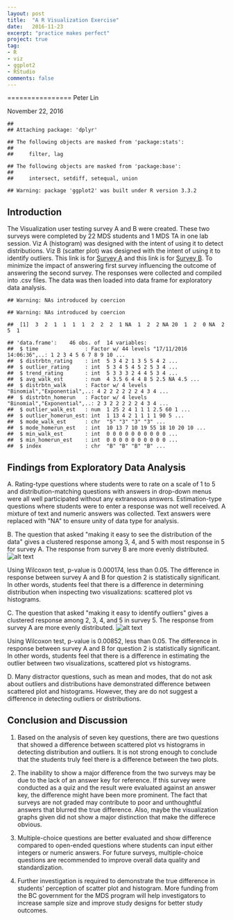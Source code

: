 ```yaml
---
layout: post
title:  "A R Visualization Exercise"
date:   2016-11-23
excerpt: "practice makes perfect"
project: true
tag:
- R
- viz
- ggplot2
- RStudio
comments: false
---
```



================
Peter Lin


November 22, 2016

    ##
    ## Attaching package: 'dplyr'

    ## The following objects are masked from 'package:stats':
    ##
    ##     filter, lag

    ## The following objects are masked from 'package:base':
    ##
    ##     intersect, setdiff, setequal, union

    ## Warning: package 'ggplot2' was built under R version 3.3.2

Introduction
------------

The Visualization user testing survey A and B were created. These two surveys were completed by 22 MDS students and 1 MDS TA in one lab session. Viz A (histogram) was designed with the intent of using it to detect distributions. Viz B (scatter plot) was designed with the intent of using it to identify outliers. This link is for [Survey A](https://docs.google.com/forms/d/e/1FAIpQLSeLOe0wiytisik6m06MnWuxhBP90fR7_YB7DKJPI7xcCJpdHA/viewform) and this link is for [Survey B](https://docs.google.com/forms/d/e/1FAIpQLSdRq499kEpBPGL-c24-cDD31DRtaBJvNXzn3DbXhg7NDaHWbw/viewform). To minimize the impact of answering first survey influencing the outcome of answering the second survey. The responses were collected and compiled into .csv files. The data was then loaded into data frame for exploratory data analysis.

    ## Warning: NAs introduced by coercion

    ## Warning: NAs introduced by coercion

    ##  [1]  3  2  1  1  1  1  2  2  2  1 NA  1  2  2 NA 20  1  2  0 NA  2  5  1

    ## 'data.frame':    46 obs. of  14 variables:
    ##  $ time               : Factor w/ 44 levels "17/11/2016 14:06:36",..: 1 2 3 4 5 6 7 8 9 10 ...
    ##  $ distrbtn_rating    : int  5 3 4 2 1 3 5 5 4 2 ...
    ##  $ outlier_rating     : int  5 3 4 5 4 5 2 5 3 4 ...
    ##  $ trend_rating       : int  5 3 3 3 2 4 4 5 3 4 ...
    ##  $ avg_walk_est       : num  4 3.5 6 4 4 8 5 2.5 NA 4.5 ...
    ##  $ distrbtn_walk      : Factor w/ 4 levels "Binomial","Exponential",..: 4 2 2 2 2 2 2 4 3 4 ...
    ##  $ distrbtn_homerun   : Factor w/ 4 levels "Binomial","Exponential",..: 2 3 2 2 2 2 2 4 3 4 ...
    ##  $ outlier_walk_est   : num  1 25 2 4 1 1 1 2.5 60 1 ...
    ##  $ outlier_homerun_est: int  1 13 4 2 1 1 1 1 90 5 ...
    ##  $ mode_walk_est      : chr  "5" "3" "3" "3" ...
    ##  $ mode_homerun_est   : int  10 13 7 10 19 55 18 10 20 10 ...
    ##  $ min_walk_est       : int  0 0 0 0 0 0 0 0 0 0 ...
    ##  $ min_homerun_est    : int  0 0 0 0 0 0 0 0 0 0 ...
    ##  $ index              : chr  "B" "B" "B" "B" ...

Findings from Exploratory Data Analysis
---------------------------------------

A.  Rating-type questions where students were to rate on a scale of 1 to 5 and distribution-matching questions with answers in drop-down menus were all well participated without any extraneous answers. Estimation-type questions where students were to enter a response was not well received. A mixture of text and numeric answers was collected. Text answers were replaced with "NA" to ensure unity of data type for analysis.

B.  The question that asked "making it easy to see the distribution of the data" gives a clustered response among 3, 4, and 5 with most response in 5 for survey A. The response from survey B are more evenly distributed.
![alt text](assets/img/r-viz/plot2-1.png)

Using Wilcoxon test, p-value is 0.000174, less than 0.05. The difference in response between survey A and B for question 2 is statistically significant. In other words, students feel that there is a difference in determining distribution when inspecting two visualizations: scattered plot vs histograms.

C.  The question that asked "making it easy to identify outliers" gives a clustered response among 2, 3, 4, and 5 in survey 5. The response from survey A are more evenly distributed.
![alt text](assets/img/r-viz/plot3-1.png)

Using Wilcoxon test, p-value is 0.00852, less than 0.05. The difference in response between survey A and B for question 2 is statistically significant. In other words, students feel that there is a difference in estimating the outlier between two visualizations, scattered plot vs histograms.

D.  Many distractor questions, such as mean and modes, that do not ask about outliers and distributions have demonstrated difference between scattered plot and histograms. However, they are do not suggest a difference in detecting outliers or distributions.

Conclusion and Discussion
-------------------------

1.  Based on the analysis of seven key questions, there are two questions that showed a difference between scattered plot vs histograms in detecting distribution and outliers. It is not strong enough to conclude that the students truly feel there is a difference between the two plots.

2.  The inability to show a major difference from the two surveys may be due to the lack of an answer key for reference. If this survey were conducted as a quiz and the result were evaluated against an answer key, the difference might have been more prominent. The fact that surveys are not graded may contribute to poor and unthoughtful answers that blurred the true difference. Also, maybe the visualization graphs given did not show a major distinction that make the differece obvious.

3.  Multiple-choice questions are better evaluated and show difference compared to open-ended questions where students can input either integers or numeric answers. For future surveys, multiple-choice questions are recommended to improve overall data quality and standardization.

4.  Further investigation is required to demonstrate the true difference in students' perception of scatter plot and histogram. More funding from the BC government for the MDS program will help investigators to increase sample size and improve study designs for better study outcomes.
